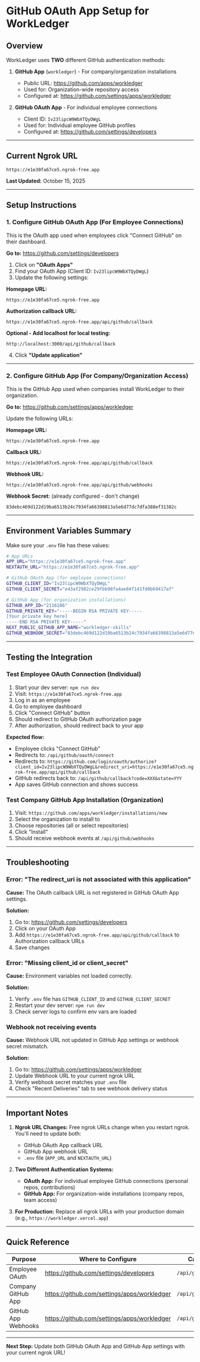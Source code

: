 # GitHub OAuth App Setup for WorkLedger

## Overview

WorkLedger uses **TWO** different GitHub authentication methods:

1. **GitHub App** (`workledger`) - For company/organization installations
   - Public URL: https://github.com/apps/workledger
   - Used for: Organization-wide repository access
   - Configured at: https://github.com/settings/apps/workledger

2. **GitHub OAuth App** - For individual employee connections
   - Client ID: `Iv23lipcW9WbXTQyDWgL`
   - Used for: Individual employee GitHub profiles
   - Configured at: https://github.com/settings/developers

---

## Current Ngrok URL
```
https://e1e30fa67ce5.ngrok-free.app
```

**Last Updated:** October 15, 2025

---

## Setup Instructions

### 1. Configure GitHub OAuth App (For Employee Connections)

This is the OAuth app used when employees click "Connect GitHub" on their dashboard.

**Go to:** https://github.com/settings/developers

1. Click on **"OAuth Apps"**
2. Find your OAuth App (Client ID: `Iv23lipcW9WbXTQyDWgL`)
3. Update the following settings:

**Homepage URL:**
```
https://e1e30fa67ce5.ngrok-free.app
```

**Authorization callback URL:**
```
https://e1e30fa67ce5.ngrok-free.app/api/github/callback
```

**Optional - Add localhost for local testing:**
```
http://localhost:3000/api/github/callback
```

4. Click **"Update application"**

---

### 2. Configure GitHub App (For Company/Organization Access)

This is the GitHub App used when companies install WorkLedger to their organization.

**Go to:** https://github.com/settings/apps/workledger

Update the following URLs:

**Homepage URL:**
```
https://e1e30fa67ce5.ngrok-free.app
```

**Callback URL:**
```
https://e1e30fa67ce5.ngrok-free.app/api/github/callback
```

**Webhook URL:**
```
https://e1e30fa67ce5.ngrok-free.app/api/github/webhooks
```

**Webhook Secret:** (already configured - don't change)
```
83debc469d122d19ba6513b24c7934fa66398813a5e6d77dc7dfa388ef31382c
```

---

## Environment Variables Summary

Make sure your `.env` file has these values:

```bash
# App URLs
APP_URL="https://e1e30fa67ce5.ngrok-free.app"
NEXTAUTH_URL="https://e1e30fa67ce5.ngrok-free.app"

# GitHub OAuth App (for employee connections)
GITHUB_CLIENT_ID="Iv23lipcW9WbXTQyDWgL"
GITHUB_CLIENT_SECRET="e43af2982ce29fbb98fa4ae84f141fd0b69417af"

# GitHub App (for organization installations)
GITHUB_APP_ID="2116106"
GITHUB_PRIVATE_KEY="-----BEGIN RSA PRIVATE KEY-----
[Your private key here]
-----END RSA PRIVATE KEY-----"
NEXT_PUBLIC_GITHUB_APP_NAME="workledger-skills"
GITHUB_WEBHOOK_SECRET="83debc469d122d19ba6513b24c7934fa66398813a5e6d77dc7dfa388ef31382c"
```

---

## Testing the Integration

### Test Employee OAuth Connection (Individual)

1. Start your dev server: `npm run dev`
2. Visit: `https://e1e30fa67ce5.ngrok-free.app`
3. Log in as an employee
4. Go to employee dashboard
5. Click "Connect GitHub" button
6. Should redirect to GitHub OAuth authorization page
7. After authorization, should redirect back to your app

**Expected flow:**
- Employee clicks "Connect GitHub"
- Redirects to: `/api/github/oauth/connect`
- Redirects to: `https://github.com/login/oauth/authorize?client_id=Iv23lipcW9WbXTQyDWgL&redirect_uri=https://e1e30fa67ce5.ngrok-free.app/api/github/callback`
- GitHub redirects back to: `/api/github/callback?code=XXX&state=YYY`
- App saves GitHub connection and shows success

### Test Company GitHub App Installation (Organization)

1. Visit: `https://github.com/apps/workledger/installations/new`
2. Select the organization to install to
3. Choose repositories (all or select repositories)
4. Click "Install"
5. Should receive webhook events at `/api/github/webhooks`

---

## Troubleshooting

### Error: "The redirect_uri is not associated with this application"

**Cause:** The OAuth callback URL is not registered in GitHub OAuth App settings.

**Solution:**
1. Go to: https://github.com/settings/developers
2. Click on your OAuth App
3. Add `https://e1e30fa67ce5.ngrok-free.app/api/github/callback` to Authorization callback URLs
4. Save changes

### Error: "Missing client_id or client_secret"

**Cause:** Environment variables not loaded correctly.

**Solution:**
1. Verify `.env` file has `GITHUB_CLIENT_ID` and `GITHUB_CLIENT_SECRET`
2. Restart your dev server: `npm run dev`
3. Check server logs to confirm env vars are loaded

### Webhook not receiving events

**Cause:** Webhook URL not updated in GitHub App settings or webhook secret mismatch.

**Solution:**
1. Go to: https://github.com/settings/apps/workledger
2. Update Webhook URL to your current ngrok URL
3. Verify webhook secret matches your `.env` file
4. Check "Recent Deliveries" tab to see webhook delivery status

---

## Important Notes

1. **Ngrok URL Changes:** Free ngrok URLs change when you restart ngrok. You'll need to update both:
   - GitHub OAuth App callback URL
   - GitHub App webhook URL
   - `.env` file (`APP_URL` and `NEXTAUTH_URL`)

2. **Two Different Authentication Systems:**
   - **OAuth App:** For individual employee GitHub connections (personal repos, contributions)
   - **GitHub App:** For organization-wide installations (company repos, team access)

3. **For Production:** Replace all ngrok URLs with your production domain (e.g., `https://workledger.vercel.app`)

---

## Quick Reference

| Purpose | Where to Configure | Callback URL |
|---------|-------------------|--------------|
| Employee OAuth | https://github.com/settings/developers | `/api/github/callback` |
| Company GitHub App | https://github.com/settings/apps/workledger | `/api/github/callback` |
| GitHub App Webhooks | https://github.com/settings/apps/workledger | `/api/github/webhooks` |

---

**Next Step:** Update both GitHub OAuth App and GitHub App settings with your current ngrok URL!
